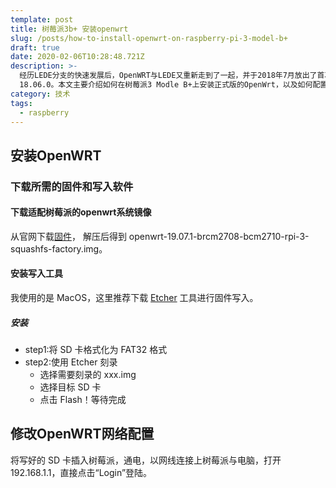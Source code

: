 ```yaml
---
template: post
title: 树莓派3b+ 安装openwrt
slug: /posts/how-to-install-openwrt-on-raspberry-pi-3-model-b+
draft: true
date: 2020-02-06T10:28:48.721Z
description: >-
  经历LEDE分支的快速发展后，OpenWRT与LEDE又重新走到了一起，并于2018年7月放出了首次合并后的正式版本OpenWrt
  18.06.0。本文主要介绍如何在树莓派3 Modle B+上安装正式版的OpenWrt，以及如何配置3B的网络。
category: 技术
tags:
  - raspberry
---
```

## 安装OpenWRT

### 下载所需的固件和写入软件
#### 下载适配树莓派的openwrt系统镜像

从官网下载[固件](http://downloads.openwrt.org/releases/19.07.1/targets/brcm2708/bcm2710/openwrt-19.07.1-brcm2708-bcm2710-rpi-3-squashfs-factory.img.gz)，
解压后得到 openwrt-19.07.1-brcm2708-bcm2710-rpi-3-squashfs-factory.img。

#### 安装写入工具
我使用的是 MacOS，这里推荐下载 [Etcher](https://www.balena.io/etcher/) 工具进行固件写入。
##### 安装
- step1:将 SD 卡格式化为 FAT32 格式
- step2:使用 Etcher 刻录
  - 选择需要刻录的 xxx.img
  - 选择目标 SD 卡
  - 点击 Flash！等待完成 

## 修改OpenWRT网络配置
将写好的 SD 卡插入树莓派，通电，以网线连接上树莓派与电脑，打开 192.168.1.1，直接点击“Login”登陆。










